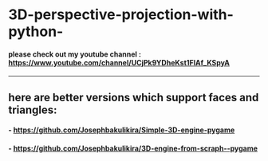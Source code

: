 # 3D-perspective-projection-with-python-

#### please check out my youtube channel : https://www.youtube.com/channel/UCjPk9YDheKst1FlAf_KSpyA
---
## here are better versions which support faces and triangles: 
#### - https://github.com/Josephbakulikira/Simple-3D-engine-pygame
#### - https://github.com/Josephbakulikira/3D-engine-from-scraph--pygame
